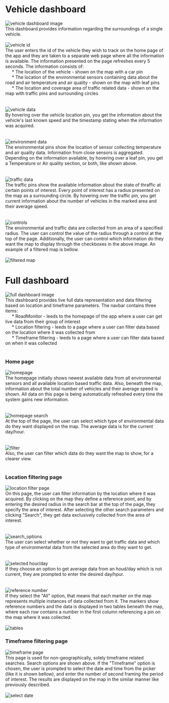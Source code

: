# Vehicle dashboard
![vehicle dashboard image](https://github.com/MashaNes/RoadConditionMonitoring/blob/main/Web%20clients/Screenshots/Vehicle%20dashboard/full_app.png)
 <br/>
 This dashboard provides information regarding the surroundings of a single vehicle. 
 <br/> 
 <br/>
![vehicle id](https://github.com/MashaNes/RoadConditionMonitoring/blob/main/Web%20clients/Screenshots/Vehicle%20dashboard/vehicle_id.png)
 <br/>
 The user enters the id of the vehicle they wish to track on the home page of the app and they are taken to a separate web page where all the information is available. 
 The information presented on the page refreshes every 5 seconds. The information consists of:  
 &ensp;&ensp;&ensp;* The location of the vehicle - shown on the map with a car pin  
 &ensp;&ensp;&ensp;* The location of the environmental sensors containing data about the road and air temperature and air quality - shown on the map with leaf pins  
 &ensp;&ensp;&ensp;* The location and coverage area of traffic related data - shown on the map with traffic pins and surrounding circles  
 <br/> 
 <br/>
 ![vehicle data](https://github.com/MashaNes/RoadConditionMonitoring/blob/main/Web%20clients/Screenshots/Vehicle%20dashboard/vehicle_data.png)
 <br/>
 By hovering over the vehicle location pin, you get the information about the vehicle's last known speed and the timestamp stating when the information was acquired.  
 <br/> 
 <br/>
 ![environment data](https://github.com/MashaNes/RoadConditionMonitoring/blob/main/Web%20clients/Screenshots/Vehicle%20dashboard/environment_data.png)
 <br/>
 The environmental pins show the location of sensor collecting temperature and air quality data. Information from close sensors is aggregated. Depending on the information available,
 by hovering over a leaf pin, you get a Temperature or Air quality section, or both, like shown above.  
 <br/> 
 <br/>
 ![traffic data](https://github.com/MashaNes/RoadConditionMonitoring/blob/main/Web%20clients/Screenshots/Vehicle%20dashboard/traffic_data.png)
 <br/>
 The traffic pins show the available information about the state of thraffic at certain points of interest. Every point of interest has a radius presented on the map as a surrounding circle.
 By hovering over the traffic pin, you get current information about the number of vehicles in the marked area and their average speed.  
 <br/> 
 <br/>
 ![controls](https://github.com/MashaNes/RoadConditionMonitoring/blob/main/Web%20clients/Screenshots/Vehicle%20dashboard/controls.png)
 <br/>
 The environmental and traffic data are collected from an area of a specified radius. The user can control the value of the radius through a control at the top of the page.
 Additionally, the user can control which information do they want the map to display through the checkboxes in the above image. An example of a filtered map is bellow.  
 <br/>
 ![filtered map](https://github.com/MashaNes/RoadConditionMonitoring/blob/main/Web%20clients/Screenshots/Vehicle%20dashboard/filter.png)
 <br/>
 # Full dashboard
 ![full dashboard image](https://github.com/MashaNes/RoadConditionMonitoring/blob/main/Web%20clients/Screenshots/Full%20dashboard/homepage.png)
 <br/>
 This dashboard provides live full data representation and data filtering based on location and timeframe parameters.
 The navbar contains three items:  
 &ensp;&ensp;&ensp;* RoadMonitor - leeds to the homepage of the app where a user can get live data from their group of interest   
 &ensp;&ensp;&ensp;* Location filtering - leeds to a page where a user can filter data based on the location where it was collected from  
 &ensp;&ensp;&ensp;* Timeframe filtering - leeds to a page where a user can filter data based on when it was collected  
 <br/>
 ### Home page
 ![homepage](https://github.com/MashaNes/RoadConditionMonitoring/blob/main/Web%20clients/Screenshots/Full%20dashboard/homepage_with_general.png)
 <br/>
 The homepage initially shows newest available data from all environmental sensors and all available location based traffic data. Also, beneath the map, information about the total number of vehicles and their average speed is shown. 
 All data on this page is being automatically refreshed every time the system gains new information.  
 <br/>
 <br/>
 ![homepage search](https://github.com/MashaNes/RoadConditionMonitoring/blob/main/Web%20clients/Screenshots/Full%20dashboard/homepage_search.png)
 <br/>
 At the top of the page, the user can select which type of environmental data do they want displayed on the map. The average data is for the current day/hour.  
 <br/>
 <br/>
 ![filter](https://github.com/MashaNes/RoadConditionMonitoring/blob/main/Web%20clients/Screenshots/Full%20dashboard/homepage_filter.png)
 <br/>
 Also, the user can filter which data do they want the map to show, for a clearer view.  
 <br/>
 ### Location filtering page
 ![location filter page](https://github.com/MashaNes/RoadConditionMonitoring/blob/main/Web%20clients/Screenshots/Full%20dashboard/location_filter.png)
 <br/>
 On this page, the user can filter information by the location where it was acquired. By clicking on the map they define a reference point, and by entering the desired radius in the search bar
 at the top of the page, they specify the area of interest. After selecting the other search parameters and clicking "Search", they get data exclusively collected from the area of interest.  
 <br/>
 <br/>
 ![search_options](https://github.com/MashaNes/RoadConditionMonitoring/blob/main/Web%20clients/Screenshots/Full%20dashboard/search_options.png)
 <br/>
 The user can select whether or not they want to get traffic data and which type of environmental data from the selected area do they want to get.  
 <br/>
 <br/>
 ![selected hour/day](https://github.com/MashaNes/RoadConditionMonitoring/blob/main/Web%20clients/Screenshots/Full%20dashboard/search_per_hour.png)
 <br/>
 If they choose an option to get average data from an houd/day which is not current, they are prompted to enter the desired day/hpur.  
 <br/>
 <br/>
 ![reference number](https://github.com/MashaNes/RoadConditionMonitoring/blob/main/Web%20clients/Screenshots/Full%20dashboard/reference_number.png)
 <br/>
 If they select the "All" option, that means that each marker on the map represents multiple instances of data collected from it. The markers show reference numbers and the data is displayed
 in two tables beneath the map, where each row contains a number in the first column referencing a pin on the map where it was collected.  
 <br/>
 ![tables](https://github.com/MashaNes/RoadConditionMonitoring/blob/main/Web%20clients/Screenshots/Full%20dashboard/tables.png)
 <br/>
 ### Timeframe filtering page
 ![timeframe page](https://github.com/MashaNes/RoadConditionMonitoring/blob/main/Web%20clients/Screenshots/Full%20dashboard/time_search_options.png)
 <br/>
 This page is used for non-geographically, solely timeframe related searches. Search options are shown above. If the "Timeframe" option is chosen, the user is prompted to
 select the date and time from the picker (like it is shown bellow), and enter the number of second framing the period of interest. The results are displayed on the map in the similar manner like previously described.  
 <br/>
 ![select date](https://github.com/MashaNes/RoadConditionMonitoring/blob/main/Web%20clients/Screenshots/Full%20dashboard/timeframe_search.png)  
  